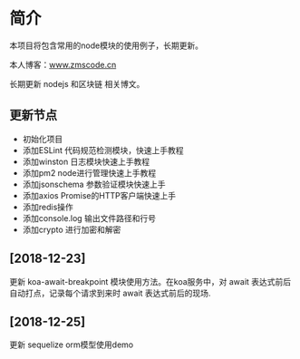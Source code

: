 # 简介
本项目将包含常用的node模块的使用例子，长期更新。
   
本人博客：www.zmscode.cn  

长期更新 nodejs 和区块链 相关博文。

## 更新节点
- 初始化项目
- 添加ESLint 代码规范检测模块，快速上手教程
- 添加winston 日志模块快速上手教程
- 添加pm2 node进行管理快速上手教程
- 添加jsonschema 参数验证模块快速上手
- 添加axios Promise的HTTP客户端快速上手
- 添加redis操作
- 添加console.log 输出文件路径和行号
- 添加crypto 进行加密和解密

## [2018-12-23]
更新 koa-await-breakpoint 模块使用方法。在koa服务中，对 await 表达式前后自动打点，记录每个请求到来时 await 表达式前后的现场.

## [2018-12-25]
更新 sequelize orm模型使用demo
